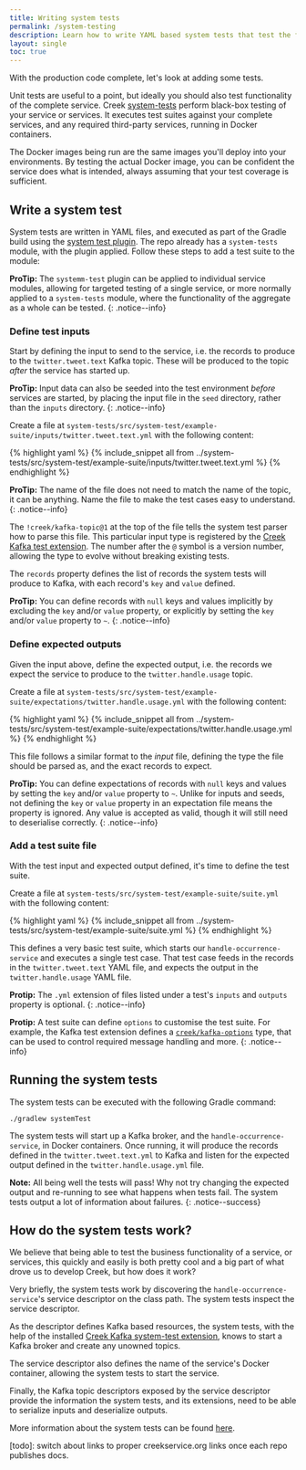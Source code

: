 ```yaml
---
title: Writing system tests
permalink: /system-testing
description: Learn how to write YAML based system tests that test the functionality of your microservice running in Docker containers
layout: single
toc: true
---
```


With the production code complete, let's look at adding some tests.

Unit tests are useful to a point, but ideally you should also test functionality of the complete service.
Creek [system-tests][systemTests] perform black-box testing of your service or services.
It executes test suites against your complete services, and any required third-party services, running in Docker containers.

The Docker images being run are the same images you'll deploy into your environments.
By testing the actual Docker image, you can be confident the service does what is intended, 
always assuming that your test coverage is sufficient.

## Write a system test

System tests are written in YAML files, and executed as part of the Gradle build using the
[system test plugin][testPlugin]. The repo already has a `system-tests` module, with the plugin applied.
Follow these steps to add a test suite to the module:

**ProTip:** The `systemm-test` plugin can be applied to individual service modules, allowing for targeted testing 
of a single service, or more normally applied to a `system-tests` module, where the functionality of the aggregate 
as a whole can be tested.
{: .notice--info}

### Define test inputs

Start by defining the input to send to the service, i.e. the records to produce to the `twitter.tweet.text` Kafka topic.
These will be produced to the topic _after_ the service has started up.

**ProTip:** Input data can also be seeded into the test environment _before_ services are started, by placing
the input file in the `seed` directory, rather than the `inputs` directory. 
{: .notice--info}

Create a file at `system-tests/src/system-test/example-suite/inputs/twitter.tweet.text.yml` with the following content:

{% highlight yaml %}
{% include_snippet all from ../system-tests/src/system-test/example-suite/inputs/twitter.tweet.text.yml %}
{% endhighlight %}

**ProTip:** The name of the file does not need to match the name of the topic, it can be anything.
Name the file to make the test cases easy to understand.
{: .notice--info}

The `!creek/kafka-topic@1` at the top of the file tells the system test parser how to parse this file.
This particular input type is registered by the [Creek Kafka test extension][kafkaTestExt]. 
The number after the `@` symbol is a version number, allowing the type to evolve without breaking existing tests.

The `records` property defines the list of records the system tests will produce to Kafka, with each record's `key` and `value` defined.

**ProTip:** You can define records with `null` keys and values implicitly by excluding the `key` and/or `value` property,
or explicitly by setting the `key` and/or `value` property to `~`.
{: .notice--info}

### Define expected outputs

Given the input above, define the expected output, i.e. the records we expect the service to produce to the
`twitter.handle.usage` topic.

Create a file at `system-tests/src/system-test/example-suite/expectations/twitter.handle.usage.yml` with the following content:

{% highlight yaml %}
{% include_snippet all from ../system-tests/src/system-test/example-suite/expectations/twitter.handle.usage.yml %}
{% endhighlight %}

This file follows a similar format to the _input_ file, defining the type the file should be parsed as, and
the exact records to expect.  

**ProTip:** You can define expectations of records with `null` keys and values by setting the `key` and/or `value` property to `~`.
Unlike for inputs and seeds, not defining the `key` or `value` property in an expectation file means the property is ignored.
Any value is accepted as valid, though it will still need to deserialise correctly.
{: .notice--info}

### Add a test suite file

With the test input and expected output defined, it's time to define the test suite.

Create a file at `system-tests/src/system-test/example-suite/suite.yml` with the following content:

{% highlight yaml %}
{% include_snippet all from ../system-tests/src/system-test/example-suite/suite.yml %}
{% endhighlight %}

This defines a very basic test suite, which starts our `handle-occurrence-service` and executes a single test case.
That test case feeds in the records in the `twitter.tweet.text` YAML file, and expects the output in the `twitter.handle.usage` YAML file. 

**Protip:** The `.yml` extension of files listed under a test's `inputs` and `outputs` property is optional.
{: .notice--info}

**Protip:** A test suite can define `options` to customise the test suite. For example, the Kafka test extension defines
a [`creek/kafka-options`][kafkaOptions] type, that can be used to control required message handling and more.
{: .notice--info}

## Running the system tests

The system tests can be executed with the following Gradle command:

```
./gradlew systemTest 
```

The system tests will start up a Kafka broker, and the `handle-occurrence-service`, in Docker containers. Once running,
it will produce the records defined in the `twitter.tweet.text.yml` to Kafka and listen for the expected output defined 
in the `twitter.handle.usage.yml` file.  

**Note:** All being well the tests will pass! Why not try changing the expected output and re-running to see what
happens when tests fail.  The system tests output a lot of information about failures.
{: .notice--success}

## How do the system tests work?

We believe that being able to test the business functionality of a service, or services, this quickly and easily is
both pretty cool and a big part of what drove us to develop Creek, but how does it work?

Very briefly, the system tests work by discovering the `handle-occurrence-service`'s service descriptor on the class path.
The system tests inspect the service descriptor. 

As the descriptor defines Kafka based resources, the system tests, with the help of the installed [Creek Kafka system-test extension][kafkaTestExt], 
knows to start a Kafka broker and create any unowned topics.

The service descriptor also defines the name of the service's Docker container, allowing the system tests to start the service.

Finally, the Kafka topic descriptors exposed by the service descriptor provide the information the system tests, and its extensions, 
need to be able to serialize inputs and deserialize outputs.

More information about the system tests can be found [here][systemTests].

[systemTests]:https://github.com/creek-service/creek-system-test
[testPlugin]: https://github.com/creek-service/creek-system-test-gradle-plugin
[kafkaTestExt]: https://www.creekservice.org/creek-kafka/#system-test-extension
[kafkaOptions]: https://www.creekservice.org/creek-kafka/#option-model-extensions
[todo]: switch about links to proper creekservice.org links once each repo publishes docs. 
